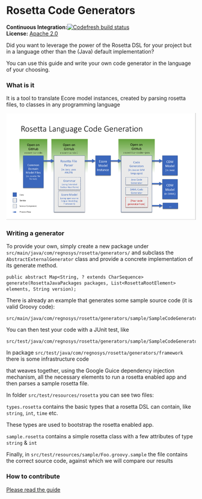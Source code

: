 # Rosetta Code Generators



**Continuous Integration:**[![Codefresh build status]( https://g.codefresh.io/api/badges/pipeline/regnosysops/REGnosys%2Frosetta-code-generators%2Frosetta-code-generators?branch=master&key=eyJhbGciOiJIUzI1NiJ9.NWE1N2EyYTlmM2JiOTMwMDAxNDRiODMz.ZDeqVUhB-oMlbZGj4tfEiOg0cy6azXaBvoxoeidyL0g&type=cf-1)]( https://g.codefresh.io/pipelines/rosetta-code-generators/builds?repoOwner=REGnosys&repoName=rosetta-code-generators&serviceName=REGnosys%2Frosetta-code-generators&filter=trigger:build~Build;branch:master;pipeline:5d0a15a6a52a3deca9db7236~rosetta-code-generators) <br/>
**License:** [Apache 2.0](http://www.apache.org/licenses/LICENSE-2.0)

Did you want to leverage the power of the Rosetta DSL for your project but in a language other than the (Java) default implementation?

You can use this guide and write your own code generator in the language of your choosing.

### What is it

 It is a tool to translate Ecore model instances, created by parsing rosetta files, to classes in any programming language

 ![Here is an illustration of how code generation works](/images/rosetta-language-code-generation.png?raw=true)

### Writing a generator

To provide your own, simply create a new package under ``` src/main/java/com/regnosys/rosetta/generators/``` 
and subclass the ``` AbstractExternalGenerator```  class and provide a concrete implementation of its generate method.

```
public abstract Map<String, ? extends CharSequence> generate(RosettaJavaPackages packages, List<RosettaRootElement> elements, String version);
```

There is already an example that generates some sample source code (it is valid Groovy code):

```
src/main/java/com/regnosys/rosetta/generators/sample/SampleCodeGenerator.java
```

You can then test your code with a JUnit test, like

```
src/test/java/com/regnosys/rosetta/generators/sample/SampleCodeGeneratorTest.java
```

In package ```src/test/java/com/regnosys/rosetta/generators/framework``` there is some infrastructure code

that weaves together, using the Google Guice dependency injection mechanism, all the necessary elements to run a rosetta enabled app and then parses a sample rosetta file.

In folder ```src/test/resources/rosetta``` you can see two files:

```types.rosetta``` contains the basic types that a rosetta DSL can contain, like  ```string```, ```int```, ```time``` etc.

These types are used to bootstrap the rosetta enabled app.

```sample.rosetta``` contains a simple rosetta class with a few attributes of type ```string``` & ```int```

Finally, in  ```src/test/resources/sample/Foo.groovy.sample``` the file contains the correct source code, against which we will compare our results  


### How to contribute
[Please read the guide ](/CONTRIBUTING.md)
